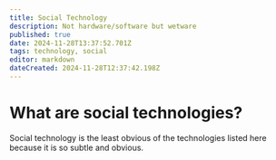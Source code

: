 ```yaml
---
title: Social Technology
description: Not hardware/software but wetware
published: true
date: 2024-11-28T13:37:52.701Z
tags: technology, social
editor: markdown
dateCreated: 2024-11-28T12:37:42.198Z
---
```


# What are social technologies?
Social  technology is the least obvious of the technologies listed here because it is so subtle and obvious. 